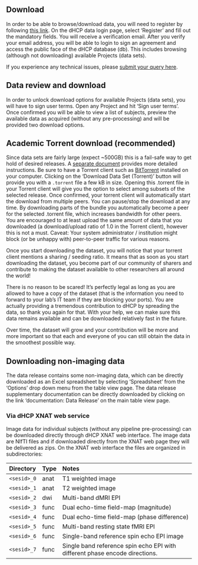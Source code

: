 ---
---

## Download

In order to be able to browse/download data,
you will need to register by following [this
link](https://data.developingconnectome.org/app/template/Login.vm). On
the dHCP data login page, select ‘Register’ and fill out the mandatory
fields. You will receive a verification email. After you verify your email
address, you will be able to login to sign an agreement and access the
public face of the dHCP database (db). This includes browsing (although
not downloading) available Projects (data sets).

If you experience any technical issues, please [submit your query
here](https://neurostars.org/t/dhcp-infant-data-downloading-issue/2500).

## Data review and download

In order to unlock download options for available Projects (data sets),
you will have to sign user terms. Open any Project and hit ‘Sign user
terms’. Once confirmed you will be able to view a list of subjects,
preview the available data as acquired (without any pre-processing) and
will be provided two download options.

## Academic Torrent download (recommended)

Since data sets are fairly large (expect ~500GB) this is
a fail-safe way to get hold of desired releases. A [separate
document](https://drive.google.com/file/d/1llcifaLWicGZ-DxVWCpyhBqJfEwToWb_/view)
provides more detailed instructions. Be sure to have a Torrent client such as
[BitTorrent](https://www.bittorrent.com/) installed on your computer. Clicking
on the ‘Download Data Set (Torrent)’ button will provide you with a
`.torrent` file a few kB in size. Opening this .torrent file in your Torrent
client will give you the option to select among subsets of the selected
release. Once confirmed, your torrent client will automatically start the
download from multiple peers. You can pause/stop the download at any time. By
downloading parts of the bundle you automatically become a peer for the
selected .torrent file, which increases bandwidth for other peers. You are
encouraged to at least upload the same amount of data that you downloaded
(a download/upload ratio of 1.0 in the Torrent client), however this is
not a must. Caveat: Your system administrator / institution might block
(or be unhappy with) peer-to-peer traffic for various reasons.

Once you start downloading the dataset, you will notice that your torrent
client mentions a sharing / seeding ratio. It means that as soon as you
start downloading the dataset, you become part of our community of sharers
and contribute to making the dataset available to other researchers all
around the world!

There is no reason to be scared! It’s perfectly legal as long as you are
allowed to have a copy of the dataset (that is the information you need to
forward to your lab’s IT team if they are blocking your ports). You are
actually providing a tremendous contribution to dHCP by spreading the data,
so thank you again for that. With your help, we can make sure this data
remains available and can be downloaded relatively fast in the future.

Over time, the dataset will grow and your contribution will be more and
more important so that each and everyone of you can still obtain the data
in the smoothest possible way.

##  Downloading non-imaging data

The data release contains some non-imaging data, which can be directly
downloaded as an Excel spreadsheet by selecting ‘Spreadsheet’ from the
‘Options’ drop down menu from the table view page.  The data release
supplementary documentation can be directly downloaded by clicking on the
link ‘documentation: Data Release’ on the main table view page.

### Via dHCP XNAT web service

Image data for individual subjects (without any pipeline pre-processing)
can be downloaded directly through dHCP XNAT web interface. The image data
are NIfTI files and if downloaded directly from  the XNAT web page they will
be delivered as zips. On the XNAT web interface the files are organized in
subdirectories:

Directory   | Type  | Notes
:---------- | :---- | :----
`<sesid>_0` |  anat |  T1 weighted image
`<sesid>_1` |  anat |  T2 weighted image
`<sesid>_2` |  dwi  |  Multi-band dMRI EPI
`<sesid>_3` |  func |  Dual echo-time field-map (magnitude)
`<sesid>_4` |  func |  Dual echo-time field-map (phase difference)
`<sesid>_5` |  func |  Multi-band resting state fMRI EPI
`<sesid>_6` |  func |  Single-band reference spin echo EPI image
`<sesid>_7` |  func |  Single band reference spin echo EPI with different phase encode directions.
